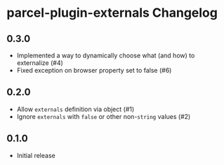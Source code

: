 # parcel-plugin-externals Changelog

## 0.3.0

- Implemented a way to dynamically choose what (and how) to externalize (#4)
- Fixed exception on browser property set to false (#6)

## 0.2.0

- Allow `externals` definition via object (#1)
- Ignore `externals` with `false` or other non-`string` values (#2)

## 0.1.0

- Initial release
